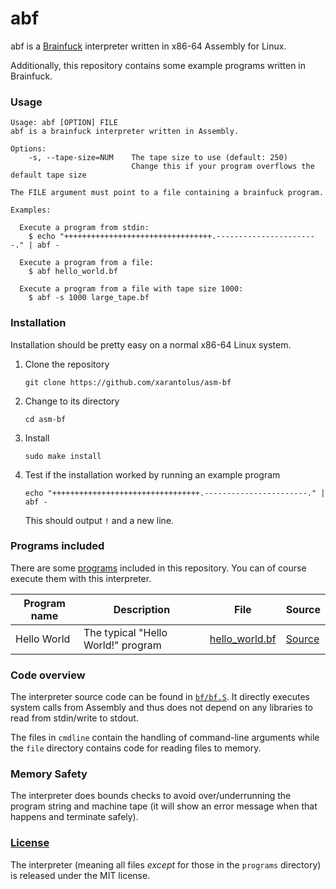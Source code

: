 # abf
abf is a [Brainfuck](https://en.wikipedia.org/wiki/Brainfuck) interpreter written in x86-64 Assembly for Linux.

Additionally, this repository contains some example programs written in Brainfuck.

### Usage
```
Usage: abf [OPTION] FILE
abf is a brainfuck interpreter written in Assembly.

Options:
    -s, --tape-size=NUM    The tape size to use (default: 250)
                           Change this if your program overflows the default tape size

The FILE argument must point to a file containing a brainfuck program.

Examples:

  Execute a program from stdin:
    $ echo "+++++++++++++++++++++++++++++++++.-----------------------." | abf -

  Execute a program from a file:
    $ abf hello_world.bf

  Execute a program from a file with tape size 1000:
    $ abf -s 1000 large_tape.bf
```

### Installation
Installation should be pretty easy on a normal x86-64 Linux system.

1. Clone the repository
    ```shell
    git clone https://github.com/xarantolus/asm-bf
    ```
2. Change to its directory
    ```shell
    cd asm-bf
    ```
3. Install 
    ```shell
    sudo make install
    ```
4. Test if the installation worked by running an example program
    ```shell
    echo "+++++++++++++++++++++++++++++++++.-----------------------." | abf -
    ```
    This should output `!` and a new line.


### Programs included
There are some [programs](programs/) included in this repository. You can of course execute them with this interpreter.

| Program name | Description                        | File                                      | Source                                                      |
| ------------ | ---------------------------------- | ----------------------------------------- | ----------------------------------------------------------- |
| Hello World  | The typical "Hello World!" program | [hello_world.bf](programs/hello_world.bf) | [Source](https://gist.github.com/kidk/44b8cd699c5879f1084f) |

### Code overview
The interpreter source code can be found in [`bf/bf.S`](bf/bf.S). It directly executes system calls from Assembly and thus does not depend on any libraries to read from stdin/write to stdout.

The files in `cmdline` contain the handling of command-line arguments while the `file` directory contains code for reading files to memory.

### Memory Safety
The interpreter does bounds checks to avoid over/underrunning the program string and machine tape (it will show an error message when that happens and terminate safely). 

### [License](LICENSE)
The interpreter (meaning all files *except* for those in the `programs` directory) is released under the MIT license.
